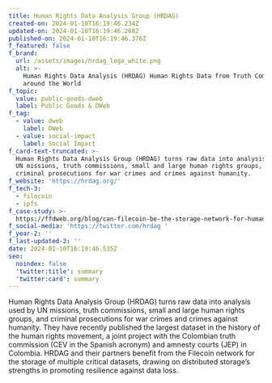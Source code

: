 ```yaml
---
title: Human Rights Data Analysis Group (HRDAG)
created-on: 2024-01-10T16:19:46.234Z
updated-on: 2024-01-10T16:19:46.268Z
published-on: 2024-01-10T16:19:46.376Z
f_featured: false
f_brand:
  url: /assets/images/hrdag_logo_white.png
  alt: >-
    Human Rights Data Analysis (HRDAG) Human Rights Data from Truth Commissions
    around the World
f_topic:
  value: public-goods-dweb
  label: Public Goods & DWeb
f_tag:
  - value: dweb
    label: DWeb
  - value: social-impact
    label: Social Impact
f_card-text-truncated: >-
  Human Rights Data Analysis Group (HRDAG) turns raw data into analysis used by
  UN missions, truth commissions, small and large human rights groups, and
  criminal prosecutions for war crimes and crimes against humanity. 
f_website: 'https://hrdag.org/'
f_tech-3:
  - filecoin
  - ipfs
f_case-study: >-
  https://ffdweb.org/blog/can-filecoin-be-the-storage-network-for-human-rights-data/  
f_social-media: 'https://twitter.com/hrdag '
f_year-2: ''
f_last-updated-2: ''
date: 2024-01-10T16:19:46.535Z
seo:
  noindex: false
  'twitter:title': summary
  'twitter:card': summary
---
```

Human Rights Data Analysis Group (HRDAG) turns raw data into analysis used by UN missions, truth commissions, small and large human rights groups, and criminal prosecutions for war crimes and crimes against humanity. They have recently published the largest dataset in the history of the human rights movement, a joint project with the Colombian truth commission (CEV in the Spanish acronym) and amnesty courts (JEP) in Colombia. HRDAG and their partners benefit from the Filecoin network for the storage of multiple critical datasets, drawing on distributed storage’s strengths in promoting resilience against data loss.
